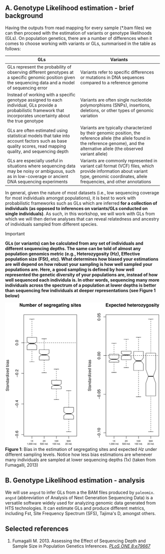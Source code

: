 ## A. Genotype Likelihood estimation - brief background

Having the outputs from read mapping for every sample (\*.bam files) we can then proceed with the estimation of variants or genotype likelihoods (GLs). On population genetics, there are a number of differences when it comes to choose working with variants or GLs, summarised in the table as follows:

| GLs  | Variants |
| ------------- | ------------- |
| GLs represent the probability of observing different genotypes at a specific genomic position given the sequencing data and a model of sequencing error  | Variants refer to specific differences or mutations in DNA sequences compared to a reference genome |
| Instead of working with a specific genotype assigned to each individual, GLs provide a probabilistic framework that incorporates uncertainty about the true genotype  | Variants are often single nucleotide polymorphisms (SNPs), insertions, deletions, or other types of genomic variation  |
| GLs are often estimated using statistical models that take into account factors such as base quality scores, read mapping quality, and sequencing depth | Variants are typically characterized by their genomic position, the reference allele (the allele found in the reference genome), and the alternative allele (the observed variant allele) |
| GLs are especially useful in situations where sequencing data may be noisy or ambiguous, such as in low-coverage or ancient DNA sequencing experiments | Variants are commonly represented in variant call format (VCF) files, which provide information about variant type, genomic coordinates, allele frequencies, and other annotations |

In general, given the nature of most datasets (i.e., low sequencing coverage for most individuals amongst populations), it is best to work with probabilistic frameworks such as GLs which are inferred **for a collection of individuals (as opposed to inferences on variants/GLs conducted on single individuals)**. As such, in this workshop, we will work with GLs from which we will then derive analyses that can reveal relatedness and ancestry of individuals sampled from different species. 

>[!IMPORTANT]
>**GLs (or variants) can be calculated from any set of individuals and different sequencing depths. The same can be told of almost any population genomics metric (e.g., Heterozygosity (Hz), Effective population size (FSt), etc). What determines how biased your estimations are will depend on how robust your sampling is how well sampled your populations are. Here, a good sampling is defined by how well represented the genetic diversity of your populations are, instead of how well sequenced each individula is. In other words, sequencing many more individuals across the spectrum of a population at lower depths is better than sequencing few individuals at deeper representations (see Figure 1 below)**
>
>![Figure 1](https://github.com/siriusb-nox/PopGen_DARWIN_2024/blob/main/IMG/pone.0079667.g001.png)
>**Figure 1**: Bias in the estimation of segregating sites and expected _Hz_ under different sampling levels. Notice how less bias estimations are whenever many individuals are sampled at lower sequencing depths (1x) (taken from Fumagalli, 2013)


## B. Genotype Likelihood estimation - analysis

We will use `angsd` to infer GLs from a the BAM files produced by `paleomix`. `angsd` (abbreviation of Analysis of Next Generation Sequencing Data) is a versatile software widely used for analyzing genomic data generated from HTS technologies. It can estimate GLs and produce different metrics, including Fst, Site Frequency Spectrum (SFS), Tajima's D, amongst others. 


## Selected references
1. Fumagalli M. 2013. Assessing the Effect of Sequencing Depth and Sample Size in Population Genetics Inferences. [_PLoS ONE 8:e79667_](https://journals.plos.org/plosone/article/file?id=10.1371/journal.pone.0079667&type=printable)
